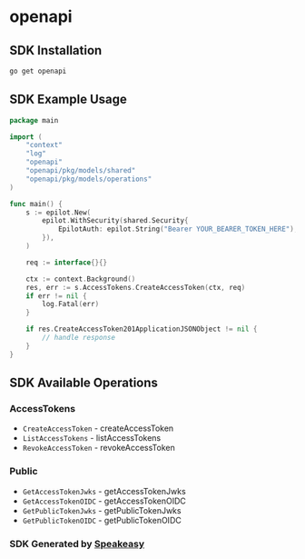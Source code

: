 # openapi

<!-- Start SDK Installation -->
## SDK Installation

```bash
go get openapi
```
<!-- End SDK Installation -->

## SDK Example Usage
<!-- Start SDK Example Usage -->
```go
package main

import (
    "context"
    "log"
    "openapi"
    "openapi/pkg/models/shared"
    "openapi/pkg/models/operations"
)

func main() {
    s := epilot.New(
        epilot.WithSecurity(shared.Security{
            EpilotAuth: epilot.String("Bearer YOUR_BEARER_TOKEN_HERE"),
        }),
    )

    req := interface{}{}

    ctx := context.Background()
    res, err := s.AccessTokens.CreateAccessToken(ctx, req)
    if err != nil {
        log.Fatal(err)
    }

    if res.CreateAccessToken201ApplicationJSONObject != nil {
        // handle response
    }
}
```
<!-- End SDK Example Usage -->

<!-- Start SDK Available Operations -->
## SDK Available Operations


### AccessTokens

* `CreateAccessToken` - createAccessToken
* `ListAccessTokens` - listAccessTokens
* `RevokeAccessToken` - revokeAccessToken

### Public

* `GetAccessTokenJwks` - getAccessTokenJwks
* `GetAccessTokenOIDC` - getAccessTokenOIDC
* `GetPublicTokenJwks` - getPublicTokenJwks
* `GetPublicTokenOIDC` - getPublicTokenOIDC
<!-- End SDK Available Operations -->

### SDK Generated by [Speakeasy](https://docs.speakeasyapi.dev/docs/using-speakeasy/client-sdks)
